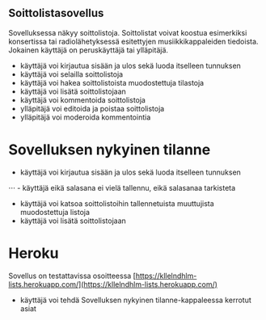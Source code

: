 ## Soittolistasovellus

Sovelluksessa näkyy soittolistoja. Soittolistat voivat koostua esimerkiksi konsertissa tai radiolähetyksessä esitettyjen musiikkikappaleiden tiedoista. Jokainen käyttäjä on peruskäyttäjä tai ylläpitäjä.

- käyttäjä voi kirjautua sisään ja ulos sekä luoda itselleen tunnuksen
- käyttäjä voi selailla soittolistoja
- käyttäjä voi hakea soittolistoista muodostettuja tilastoja
- käyttäjä voi lisätä soittolistojaan
- käyttäjä voi kommentoida soittolistoja
- ylläpitäjä voi editoida ja poistaa soittolistoja
- ylläpitäjä voi moderoida kommentointia

# Sovelluksen nykyinen tilanne

- käyttäjä voi kirjautua sisään ja ulos sekä luoda itselleen tunnuksen

⋅⋅⋅ - käyttäjä eikä salasana ei vielä tallennu, eikä salasanaa tarkisteta
- käyttäjä voi katsoa soittolistoihin tallennetuista muuttujista muodostettuja listoja
- käyttäjä voi lisätä soittolistojaan

# Heroku

Sovellus on testattavissa osoitteessa [https://kllelndhlm-lists.herokuapp.com/](https://kllelndhlm-lists.herokuapp.com/)
- käyttäjä voi tehdä Sovelluksen nykyinen tilanne-kappaleessa kerrotut asiat

